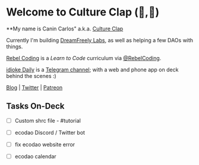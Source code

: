 # Welcome to Culture Clap (🍃,🧪) 

**My name is Canin Carlos" a.k.a. [Culture Clap](https://www.cultureclap.com)

Currently I'm building [DreamFreely Labs](//www.dreamfreely.xyz), as well as helping a few DAOs with things.

[Rebel Coding](//rebelcoding.com) is a *Learn to Code* curriculum via [@RebelCoding](//www.github.com/RebelCoding).

[idioke Daily](//www.idioke.com) is a [Telegram channel](//t.me/idioke_daily); with a web and phone app on deck behind the scenes :)

[Blog](//ghost.cultureclap.com) |  [Twitter](//twitter.com/cultureclap) | [Patreon](//patreon.com/cultureclap) 


## Tasks On-Deck

- [ ] Custom shrc file - #tutorial
- [ ] ecodao Discord / Twitter bot
- [ ] fix ecodao website error
- [ ] ecodao calendar


<!--
**cultureclap/cultureclap** is a ✨ _special_ ✨ repository because its `README.md` (this file) appears on your GitHub profile.

Here are some ideas to get you started:

- 🔭 I’m currently working on ...
- 🌱 I’m currently learning ...
- 👯 I’m looking to collaborate on ...
- 🤔 I’m looking for help with ...
- 💬 Ask me about ...
- 📫 How to reach me: ...
- 😄 Pronouns: ...
- ⚡ Fun fact: ...
-->
